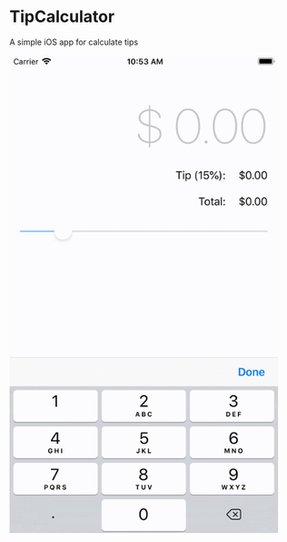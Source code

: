 # TipCalculator

A simple iOS app for calculate tips

<img src="assets/appVideo.gif" alt="Video Tutorial" height="840" />
